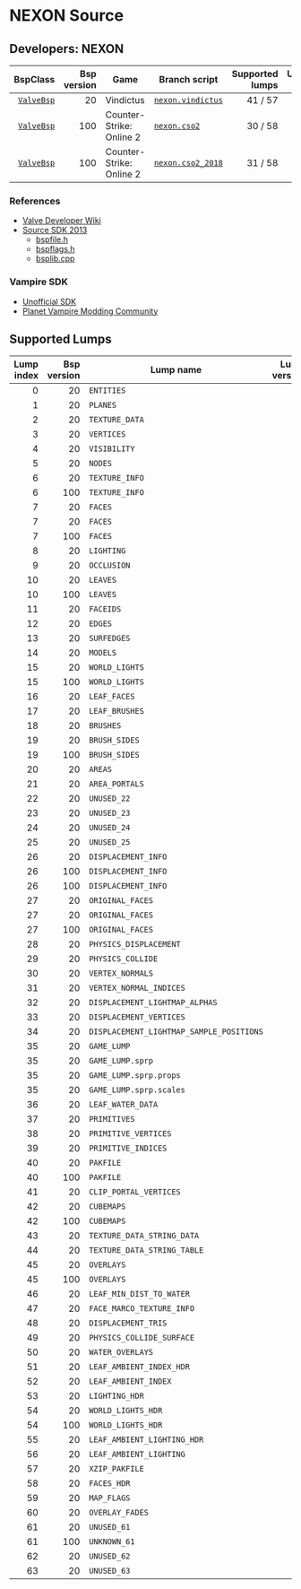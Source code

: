 # NEXON Source
## Developers: NEXON

| BspClass | Bsp version | Game | Branch script | Supported lumps | Unused lumps | Coverage |
| -------: | ----------: | ---- | ------------- | --------------: | -----------: | :------- |
| [`ValveBsp`](https://github.com/snake-biscuits/bsp_tool/blob/master/bsp_tool/valve.py#L17) | 20 | Vindictus | [`nexon.vindictus`](https://github.com/snake-biscuits/bsp_tool/blob/master/bsp_tool/branches/nexon/vindictus.py) | 41 / 57 | 7 | 70.95% |
| [`ValveBsp`](https://github.com/snake-biscuits/bsp_tool/blob/master/bsp_tool/valve.py#L17) | 100 | Counter-Strike: Online 2 | [`nexon.cso2`](https://github.com/snake-biscuits/bsp_tool/blob/master/bsp_tool/branches/nexon/cso2.py) | 30 / 58 | 6 | 51.21% |
| [`ValveBsp`](https://github.com/snake-biscuits/bsp_tool/blob/master/bsp_tool/valve.py#L17) | 100 | Counter-Strike: Online 2 | [`nexon.cso2_2018`](https://github.com/snake-biscuits/bsp_tool/blob/master/bsp_tool/branches/nexon/cso2_2018.py) | 31 / 58 | 6 | 51.21% |


### References

 * [Valve Developer Wiki](https://developer.valvesoftware.com/wiki/Source_BSP_File_Format)
 * [Source SDK 2013](https://github.com/ValveSoftware/source-sdk-2013)
   - [bspfile.h](https://github.com/ValveSoftware/source-sdk-2013/blob/master/sp/src/public/bspfile.h)
   - [bspflags.h](https://github.com/ValveSoftware/source-sdk-2013/blob/master/sp/src/public/bspflags.h)
   - [bsplib.cpp](https://github.com/ValveSoftware/source-sdk-2013/blob/master/sp/src/public/bsplib.cpp)


### Vampire SDK

 * [Unofficial SDK](https://www.moddb.com/mods/vtmb-unofficial-patch/downloads/bloodlines-sdk)
 * [Planet Vampire Modding Community](https://forums.planetvampire.com/bloodlines-modding/bloodlines-sdk/)


## Supported Lumps
| Lump index | Bsp version | Lump name | Lump version | LumpClass | Coverage |
| ---------: | ----------: | --------- | -----------: | --------- | :------- |
| 0 | 20 | `ENTITIES` | 0 | [`shared.Entities`](https://github.com/snake-biscuits/bsp_tool/blob/master/bsp_tool/branches/shared.py#L44) | 100% |
| 1 | 20 | `PLANES` | 0 | [`id_software.quake.Plane`](https://github.com/snake-biscuits/bsp_tool/blob/master/bsp_tool/branches/id_software/quake.py#L228) | 100% |
| 2 | 20 | `TEXTURE_DATA` | 0 | [`valve.source.TextureData`](https://github.com/snake-biscuits/bsp_tool/blob/master/bsp_tool/branches/valve/source.py#L678) | 100% |
| 3 | 20 | `VERTICES` | 0 | [`id_software.quake.Vertex`](https://github.com/snake-biscuits/bsp_tool/blob/master/bsp_tool/branches/id_software/quake.py#L250) | 100% |
| 4 | 20 | `VISIBILITY` | 0 | [`id_software.quake2.Visibility`](https://github.com/snake-biscuits/bsp_tool/blob/master/bsp_tool/branches/id_software/quake2.py#L212) | 90% |
| 5 | 20 | `NODES` | 0 | [`nexon.vindictus.Node`](https://github.com/snake-biscuits/bsp_tool/blob/master/bsp_tool/branches/nexon/vindictus.py#L243) | 100% |
| 6 | 20 | `TEXTURE_INFO` | 0 | [`valve.source.TextureInfo`](https://github.com/snake-biscuits/bsp_tool/blob/master/bsp_tool/branches/valve/source.py#L692) | 100% |
| 6 | 100 | `TEXTURE_INFO` | 0 |  | 0% |
| 7 | 20 | `FACES` | 1 | [`nexon.vindictus.Face`](https://github.com/snake-biscuits/bsp_tool/blob/master/bsp_tool/branches/nexon/vindictus.py#L161) | 94% |
| 7 | 20 | `FACES` | 2 | [`nexon.vindictus.Facev2`](https://github.com/snake-biscuits/bsp_tool/blob/master/bsp_tool/branches/nexon/vindictus.py#L191) | 88% |
| 7 | 100 | `FACES` | 0 |  | 0% |
| 8 | 20 | `LIGHTING` | 0 | [`extensions.lightmaps.save_vbsp`](https://github.com/snake-biscuits/bsp_tool/blob/master/bsp_tool/extensions/lightmaps.py#L86) | 100% |
| 9 | 20 | `OCCLUSION` | 0 |  | 0% |
| 10 | 20 | `LEAVES` | 1 | [`nexon.vindictus.Leaf`](https://github.com/snake-biscuits/bsp_tool/blob/master/bsp_tool/branches/nexon/vindictus.py#L222) | 100% |
| 10 | 100 | `LEAVES` | 0 |  | 0% |
| 11 | 20 | `FACEIDS` | 0 |  | 0% |
| 12 | 20 | `EDGES` | 0 | [`id_software.remake_quake_old.Edge`](https://github.com/snake-biscuits/bsp_tool/blob/master/bsp_tool/branches/id_software/remake_quake_old.py#L43) | 100% |
| 13 | 20 | `SURFEDGES` | 0 | [`shared.Ints`](https://github.com/snake-biscuits/bsp_tool/blob/master/bsp_tool/branches/shared.py#L19) | 100% |
| 14 | 20 | `MODELS` | 0 | [`valve.source.Model`](https://github.com/snake-biscuits/bsp_tool/blob/master/bsp_tool/branches/valve/source.py#L608) | 100% |
| 15 | 20 | `WORLD_LIGHTS` | 0 | [`valve.source.WorldLight`](https://github.com/snake-biscuits/bsp_tool/blob/master/bsp_tool/branches/valve/source.py#L727) | 100% |
| 15 | 100 | `WORLD_LIGHTS` | 0 |  | 0% |
| 16 | 20 | `LEAF_FACES` | 0 | [`shared.UnsignedInts`](https://github.com/snake-biscuits/bsp_tool/blob/master/bsp_tool/branches/shared.py#L31) | 100% |
| 17 | 20 | `LEAF_BRUSHES` | 0 | [`shared.UnsignedInts`](https://github.com/snake-biscuits/bsp_tool/blob/master/bsp_tool/branches/shared.py#L31) | 100% |
| 18 | 20 | `BRUSHES` | 0 | [`valve.source.Brush`](https://github.com/snake-biscuits/bsp_tool/blob/master/bsp_tool/branches/valve/source.py#L409) | 100% |
| 19 | 20 | `BRUSH_SIDES` | 0 | [`nexon.vindictus.BrushSide`](https://github.com/snake-biscuits/bsp_tool/blob/master/bsp_tool/branches/nexon/vindictus.py#L120) | 100% |
| 19 | 100 | `BRUSH_SIDES` | 0 |  | 0% |
| 20 | 20 | `AREAS` | 0 | [`nexon.vindictus.Area`](https://github.com/snake-biscuits/bsp_tool/blob/master/bsp_tool/branches/nexon/vindictus.py#L102) | 100% |
| 21 | 20 | `AREA_PORTALS` | 0 | [`nexon.vindictus.AreaPortal`](https://github.com/snake-biscuits/bsp_tool/blob/master/bsp_tool/branches/nexon/vindictus.py#L109) | 100% |
| 22 | 20 | `UNUSED_22` | 0 |  | 0% |
| 23 | 20 | `UNUSED_23` | 0 |  | 0% |
| 24 | 20 | `UNUSED_24` | 0 |  | 0% |
| 25 | 20 | `UNUSED_25` | 0 |  | 0% |
| 26 | 20 | `DISPLACEMENT_INFO` | 0 | [`nexon.vindictus.DisplacementInfo`](https://github.com/snake-biscuits/bsp_tool/blob/master/bsp_tool/branches/nexon/vindictus.py#L129) | 92% |
| 26 | 100 | `DISPLACEMENT_INFO` | 0 | [`nexon.cso2_2018.DisplacementInfo`](https://github.com/snake-biscuits/bsp_tool/blob/master/bsp_tool/branches/nexon/cso2_2018.py#L23) | 0% |
| 26 | 100 | `DISPLACEMENT_INFO` | 0 |  | 0% |
| 27 | 20 | `ORIGINAL_FACES` | 1 | [`nexon.vindictus.Face`](https://github.com/snake-biscuits/bsp_tool/blob/master/bsp_tool/branches/nexon/vindictus.py#L161) | 94% |
| 27 | 20 | `ORIGINAL_FACES` | 2 | [`nexon.vindictus.Facev2`](https://github.com/snake-biscuits/bsp_tool/blob/master/bsp_tool/branches/nexon/vindictus.py#L191) | 88% |
| 27 | 100 | `ORIGINAL_FACES` | 0 |  | 0% |
| 28 | 20 | `PHYSICS_DISPLACEMENT` | 0 | [`valve_physics.Displacement`](https://github.com/snake-biscuits/bsp_tool/blob/master/bsp_tool/branches/valve_physics.py#L226) | 90% |
| 29 | 20 | `PHYSICS_COLLIDE` | 0 | [`valve_physics.CollideLump`](https://github.com/snake-biscuits/bsp_tool/blob/master/bsp_tool/branches/valve_physics.py#L18) | 90% |
| 30 | 20 | `VERTEX_NORMALS` | 0 | [`id_software.quake.Vertex`](https://github.com/snake-biscuits/bsp_tool/blob/master/bsp_tool/branches/id_software/quake.py#L250) | 100% |
| 31 | 20 | `VERTEX_NORMAL_INDICES` | 0 | [`shared.UnsignedShorts`](https://github.com/snake-biscuits/bsp_tool/blob/master/bsp_tool/branches/shared.py#L39) | 100% |
| 32 | 20 | `DISPLACEMENT_LIGHTMAP_ALPHAS` | 0 |  | 0% |
| 33 | 20 | `DISPLACEMENT_VERTICES` | 0 | [`valve.source.DisplacementVertex`](https://github.com/snake-biscuits/bsp_tool/blob/master/bsp_tool/branches/valve/source.py#L507) | 100% |
| 34 | 20 | `DISPLACEMENT_LIGHTMAP_SAMPLE_POSITIONS` | 0 |  | 0% |
| 35 | 20 | `GAME_LUMP` | - | [`lumps.GameLump`](https://github.com/snake-biscuits/bsp_tool/blob/master/bsp_tool/lumps/__init__.py#L334) | 90% |
| 35 | 20 | `GAME_LUMP.sprp` | - | [`nexon.vindictus.GameLump_SPRP`](https://github.com/snake-biscuits/bsp_tool/blob/master/bsp_tool/branches/nexon/vindictus.py#L293) | 100% |
| 35 | 20 | `GAME_LUMP.sprp.props` | 6 | [`valve.source.StaticPropv6`](https://github.com/snake-biscuits/bsp_tool/blob/master/bsp_tool/branches/valve/source.py#L876) | 100% |
| 35 | 20 | `GAME_LUMP.sprp.scales` | 6 | [`nexon.vindictus.StaticPropScale`](https://github.com/snake-biscuits/bsp_tool/blob/master/bsp_tool/branches/nexon/vindictus.py#L342) | 100% |
| 36 | 20 | `LEAF_WATER_DATA` | 0 | [`valve.source.LeafWaterData`](https://github.com/snake-biscuits/bsp_tool/blob/master/bsp_tool/branches/valve/source.py#L600) | 100% |
| 37 | 20 | `PRIMITIVES` | 0 | [`valve.source.Primitive`](https://github.com/snake-biscuits/bsp_tool/blob/master/bsp_tool/branches/valve/source.py#L667) | 100% |
| 38 | 20 | `PRIMITIVE_VERTICES` | 0 | [`id_software.quake.Vertex`](https://github.com/snake-biscuits/bsp_tool/blob/master/bsp_tool/branches/id_software/quake.py#L250) | 100% |
| 39 | 20 | `PRIMITIVE_INDICES` | 0 | [`shared.UnsignedShorts`](https://github.com/snake-biscuits/bsp_tool/blob/master/bsp_tool/branches/shared.py#L39) | 100% |
| 40 | 20 | `PAKFILE` | 0 | [`shared.PakFile`](https://github.com/snake-biscuits/bsp_tool/blob/master/bsp_tool/branches/shared.py#L126) | 100% |
| 40 | 100 | `PAKFILE` | 0 |  | 0% |
| 41 | 20 | `CLIP_PORTAL_VERTICES` | 0 | [`id_software.quake.Vertex`](https://github.com/snake-biscuits/bsp_tool/blob/master/bsp_tool/branches/id_software/quake.py#L250) | 100% |
| 42 | 20 | `CUBEMAPS` | 0 | [`valve.source.Cubemap`](https://github.com/snake-biscuits/bsp_tool/blob/master/bsp_tool/branches/valve/source.py#L428) | 100% |
| 42 | 100 | `CUBEMAPS` | 0 |  | 0% |
| 43 | 20 | `TEXTURE_DATA_STRING_DATA` | 0 | [`shared.TextureDataStringData`](https://github.com/snake-biscuits/bsp_tool/blob/master/bsp_tool/branches/shared.py#L137) | 100% |
| 44 | 20 | `TEXTURE_DATA_STRING_TABLE` | 0 | [`shared.UnsignedShorts`](https://github.com/snake-biscuits/bsp_tool/blob/master/bsp_tool/branches/shared.py#L39) | 100% |
| 45 | 20 | `OVERLAYS` | 0 | [`nexon.vindictus.Overlay`](https://github.com/snake-biscuits/bsp_tool/blob/master/bsp_tool/branches/nexon/vindictus.py#L258) | 100% |
| 45 | 100 | `OVERLAYS` | 0 |  | 0% |
| 46 | 20 | `LEAF_MIN_DIST_TO_WATER` | 0 |  | 0% |
| 47 | 20 | `FACE_MARCO_TEXTURE_INFO` | 0 |  | 0% |
| 48 | 20 | `DISPLACEMENT_TRIS` | 0 |  | 0% |
| 49 | 20 | `PHYSICS_COLLIDE_SURFACE` | 0 |  | 0% |
| 50 | 20 | `WATER_OVERLAYS` | 0 | [`valve.source.WaterOverlay`](https://github.com/snake-biscuits/bsp_tool/blob/master/bsp_tool/branches/valve/source.py#L709) | 100% |
| 51 | 20 | `LEAF_AMBIENT_INDEX_HDR` | 0 | [`valve.source.LeafAmbientIndex`](https://github.com/snake-biscuits/bsp_tool/blob/master/bsp_tool/branches/valve/source.py#L580) | 100% |
| 52 | 20 | `LEAF_AMBIENT_INDEX` | 0 | [`valve.source.LeafAmbientIndex`](https://github.com/snake-biscuits/bsp_tool/blob/master/bsp_tool/branches/valve/source.py#L580) | 100% |
| 53 | 20 | `LIGHTING_HDR` | 0 | [`extensions.lightmaps.save_vbsp`](https://github.com/snake-biscuits/bsp_tool/blob/master/bsp_tool/extensions/lightmaps.py#L86) | 100% |
| 54 | 20 | `WORLD_LIGHTS_HDR` | 0 | [`valve.source.WorldLight`](https://github.com/snake-biscuits/bsp_tool/blob/master/bsp_tool/branches/valve/source.py#L727) | 100% |
| 54 | 100 | `WORLD_LIGHTS_HDR` | 0 |  | 0% |
| 55 | 20 | `LEAF_AMBIENT_LIGHTING_HDR` | 0 |  | 0% |
| 56 | 20 | `LEAF_AMBIENT_LIGHTING` | 0 |  | 0% |
| 57 | 20 | `XZIP_PAKFILE` | 0 |  | 0% |
| 58 | 20 | `FACES_HDR` | 0 |  | 0% |
| 59 | 20 | `MAP_FLAGS` | 0 |  | 0% |
| 60 | 20 | `OVERLAY_FADES` | 0 | [`valve.source.OverlayFade`](https://github.com/snake-biscuits/bsp_tool/blob/master/bsp_tool/branches/valve/source.py#L661) | 100% |
| 61 | 20 | `UNUSED_61` | 0 |  | 0% |
| 61 | 100 | `UNKNOWN_61` | 0 |  | 0% |
| 62 | 20 | `UNUSED_62` | 0 |  | 0% |
| 63 | 20 | `UNUSED_63` | 0 |  | 0% |



